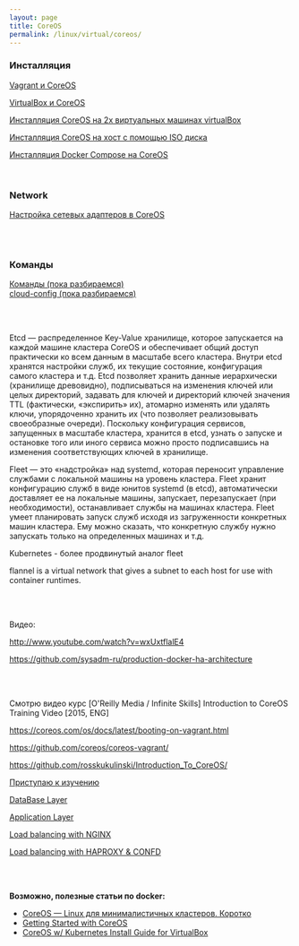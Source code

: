 ```yaml
---
layout: page
title: CoreOS
permalink: /linux/virtual/coreos/
---
```



### Инсталляция

[Vagrant и CoreOS](/linux/virtual/coreos/installation/vagrant-coreos/)  

[VirtualBox и CoreOS](/linux/virtual/coreos/installation/virtualbox-coreos/)

[Инсталляция CoreOS на 2х виртуальных машинах virtualBox](/linux/virtual/coreos/installation/virtualbox-coreos-2-mashines/)

[Инсталляция CoreOS на хост с помощью ISO диска](/linux/virtual/coreos/installation/iso-disk/)

[Инсталляция Docker Compose на CoreOS](/linux/virtual/coreos/installation/docker-compose/)

<br/>

### Network

[Настройка сетевых адаптеров в CoreOS](/linux/virtual/coreos/network/)


<br/><br/>

### Команды

[Команды (пока разбираемся)](/linux/virtual/coreos/commands/)  
[cloud-config (пока разбираемся)](/linux/virtual/coreos/cloud-config/)

<br/><br/>

Etcd — распределенное Key-Value хранилище, которое запускается на каждой машине кластера CoreOS и обеспечивает общий доступ практически ко всем данным в масштабе всего кластера. Внутри etcd хранятся настройки служб, их текущие состояние, конфигурация самого кластера и т.д. Etcd позволяет хранить данные иерархически (хранилище древовидно), подписываться на изменения ключей или целых директорий, задавать для ключей и директорий ключей значения TTL (фактически, «экспирить» их), атомарно изменять или удалять ключи, упорядоченно хранить их (что позволяет реализовывать своеобразные очереди). Поскольку конфигурация сервисов, запущенных в масштабе кластера, хранится в etcd, узнать о запуске и остановке того или иного сервиса можно просто подписавшись на изменения соответствующих ключей в хранилище.


Fleet — это «надстройка» над systemd, которая переносит управление службами с локальной машины на уровень кластера. Fleet хранит конфигурацию служб в виде юнитов systemd (в etcd), автоматически доставляет ее на локальные машины, запускает, перезапускает (при необходимости), останавливает службы на машинах кластера. Fleet умеет планировать запуск служб исходя из загруженности конкретных машин кластера. Ему можно сказать, что конкретную службу нужно запускать только на определенных машинах и т.д.



Kubernetes - более продвинутый аналог fleet  

flannel is a virtual network that gives a subnet to each host for use with container runtimes.

<br/><br/>


Видео:

http://www.youtube.com/watch?v=wxUxtflalE4

https://github.com/sysadm-ru/production-docker-ha-architecture


<br/><br/>

Смотрю видео курс
[O'Reilly Media / Infinite Skills] Introduction to CoreOS Training Video [2015, ENG]


https://coreos.com/os/docs/latest/booting-on-vagrant.html

https://github.com/coreos/coreos-vagrant/

https://github.com/rosskukulinski/Introduction_To_CoreOS/







[Приступаю к изучению](/linux/virtual/coreos/service-example/)  

[DataBase Layer](/linux/virtual/coreos/coreos-database-layer/)  


[Application Layer](/linux/virtual/coreos/coreos-application-layer/)

[Load balancing with NGINX](/linux/virtual/coreos/load-balancing-with-nginx/)

[Load balancing with HAPROXY & CONFD](/linux/virtual/coreos/load-balancing-with-haproxy-and-confd/)





<br/><br/>

**Возможно, полезные статьи по docker:**


<ul>

<li><a href="https://habrahabr.ru/post/244585/" rel="nofollow">CoreOS — Linux для минималистичных кластеров. Коротко</a></li>

<li><a href="https://www.digitalocean.com/community/tutorial_series/getting-started-with-coreos-2" rel="nofollow">Getting Started with CoreOS</a></li>

<li><a href="http://www.currah.ca/tech/2015/10/08/kubernetes-coreos.html" rel="nofollow">CoreOS w/ Kubernetes Install Guide for VirtualBox</a></li>

</ul>
